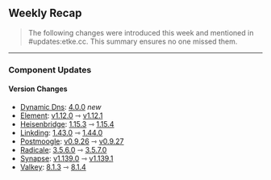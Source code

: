 ## Weekly Recap

> The following changes were introduced this week and mentioned in #updates:etke.cc. This summary ensures no one missed them.

---

### Component Updates

#### Version Changes

* [Dynamic Dns](https://github.com/linuxserver/docker-ddclient): [4.0.0](https://github.com/linuxserver/docker-ddclient/releases/tag/4.0.0) _new_
* [Element](https://github.com/element-hq/element-web): [v1.12.0](https://github.com/element-hq/element-web/releases/tag/v1.12.0) ⇾ [v1.12.1](https://github.com/element-hq/element-web/releases/tag/v1.12.1)
* [Heisenbridge](https://github.com/hifi/heisenbridge): [1.15.3](https://github.com/hifi/heisenbridge/releases/tag/1.15.3) ⇾ [1.15.4](https://github.com/hifi/heisenbridge/releases/tag/1.15.4)
* [Linkding](https://github.com/sissbruecker/linkding): [1.43.0](https://github.com/sissbruecker/linkding/releases/tag/v1.43.0) ⇾ [1.44.0](https://github.com/sissbruecker/linkding/releases/tag/v1.44.0)
* [Postmoogle](https://github.com/etkecc/postmoogle): [v0.9.26](https://github.com/etkecc/postmoogle/releases/tag/v0.9.26) ⇾ [v0.9.27](https://github.com/etkecc/postmoogle/releases/tag/v0.9.27)
* [Radicale](https://github.com/tomsquest/docker-radicale): [3.5.6.0](https://github.com/tomsquest/docker-radicale/releases/tag/3.5.6.0) ⇾ [3.5.7.0](https://github.com/tomsquest/docker-radicale/releases/tag/3.5.7.0)
* [Synapse](https://github.com/element-hq/synapse): [v1.139.0](https://github.com/element-hq/synapse/releases/tag/v1.139.0) ⇾ [v1.139.1](https://github.com/element-hq/synapse/releases/tag/v1.139.1)
* [Valkey](https://github.com/valkey-io/valkey): [8.1.3](https://github.com/valkey-io/valkey/releases/tag/8.1.3) ⇾ [8.1.4](https://github.com/valkey-io/valkey/releases/tag/8.1.4)
